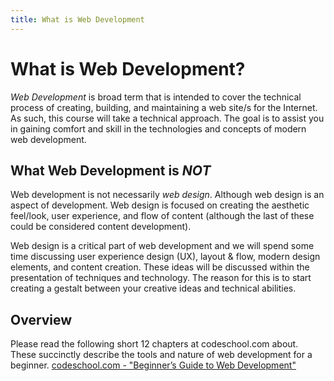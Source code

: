 ```yaml
---
title: What is Web Development
---
```


# What is Web Development?

*Web Development* is broad term that is intended to cover the technical process of creating, building, and maintaining a web site/s for the Internet. As such, this course will take a technical approach. The goal is to assist you in gaining comfort and skill in the technologies and concepts of modern web development.

## What Web Development is *NOT*
Web development is not necessarily *web design*. Although web design is an aspect of development. Web design is focused on creating the aesthetic feel/look, user experience, and flow of content (although the last of these could be considered content development).

Web design is a critical part of web development and we will spend some time discussing user experience design (UX), layout & flow,  modern design elements, and content creation. These ideas will be discussed within the presentation of techniques and technology. The reason for this is to start creating a gestalt between your creative ideas and technical abilities.

## Overview
Please read the following short 12 chapters at codeschool.com about. These succinctly describe the tools and nature of web development for a beginner.
[codeschool.com - "Beginner’s Guide to Web Development"](https://www.codeschool.com/beginners-guide-to-web-development)
